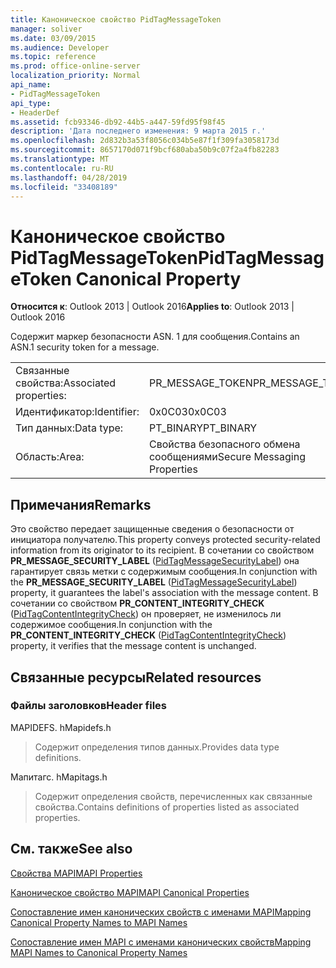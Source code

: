 ```yaml
---
title: Каноническое свойство PidTagMessageToken
manager: soliver
ms.date: 03/09/2015
ms.audience: Developer
ms.topic: reference
ms.prod: office-online-server
localization_priority: Normal
api_name:
- PidTagMessageToken
api_type:
- HeaderDef
ms.assetid: fcb93346-db92-44b5-a447-59fd95f98f45
description: 'Дата последнего изменения: 9 марта 2015 г.'
ms.openlocfilehash: 2d832b3a53f8056c034b5e87f1f309fa3058173d
ms.sourcegitcommit: 8657170d071f9bcf680aba50b9c07f2a4fb82283
ms.translationtype: MT
ms.contentlocale: ru-RU
ms.lasthandoff: 04/28/2019
ms.locfileid: "33408189"
---
```

# <a name="pidtagmessagetoken-canonical-property"></a><span data-ttu-id="b5d9b-103">Каноническое свойство PidTagMessageToken</span><span class="sxs-lookup"><span data-stu-id="b5d9b-103">PidTagMessageToken Canonical Property</span></span>

  
  
<span data-ttu-id="b5d9b-104">**Относится к**: Outlook 2013 | Outlook 2016</span><span class="sxs-lookup"><span data-stu-id="b5d9b-104">**Applies to**: Outlook 2013 | Outlook 2016</span></span> 
  
<span data-ttu-id="b5d9b-105">Содержит маркер безопасности ASN. 1 для сообщения.</span><span class="sxs-lookup"><span data-stu-id="b5d9b-105">Contains an ASN.1 security token for a message.</span></span>
  
|||
|:-----|:-----|
|<span data-ttu-id="b5d9b-106">Связанные свойства:</span><span class="sxs-lookup"><span data-stu-id="b5d9b-106">Associated properties:</span></span>  <br/> |<span data-ttu-id="b5d9b-107">PR_MESSAGE_TOKEN</span><span class="sxs-lookup"><span data-stu-id="b5d9b-107">PR_MESSAGE_TOKEN</span></span>  <br/> |
|<span data-ttu-id="b5d9b-108">Идентификатор:</span><span class="sxs-lookup"><span data-stu-id="b5d9b-108">Identifier:</span></span>  <br/> |<span data-ttu-id="b5d9b-109">0x0C03</span><span class="sxs-lookup"><span data-stu-id="b5d9b-109">0x0C03</span></span>  <br/> |
|<span data-ttu-id="b5d9b-110">Тип данных:</span><span class="sxs-lookup"><span data-stu-id="b5d9b-110">Data type:</span></span>  <br/> |<span data-ttu-id="b5d9b-111">PT_BINARY</span><span class="sxs-lookup"><span data-stu-id="b5d9b-111">PT_BINARY</span></span>  <br/> |
|<span data-ttu-id="b5d9b-112">Область:</span><span class="sxs-lookup"><span data-stu-id="b5d9b-112">Area:</span></span>  <br/> |<span data-ttu-id="b5d9b-113">Свойства безопасного обмена сообщениями</span><span class="sxs-lookup"><span data-stu-id="b5d9b-113">Secure Messaging Properties</span></span>  <br/> |
   
## <a name="remarks"></a><span data-ttu-id="b5d9b-114">Примечания</span><span class="sxs-lookup"><span data-stu-id="b5d9b-114">Remarks</span></span>

<span data-ttu-id="b5d9b-115">Это свойство передает защищенные сведения о безопасности от инициатора получателю.</span><span class="sxs-lookup"><span data-stu-id="b5d9b-115">This property conveys protected security-related information from its originator to its recipient.</span></span> <span data-ttu-id="b5d9b-116">В сочетании со свойством **PR_MESSAGE_SECURITY_LABEL** ([PidTagMessageSecurityLabel](pidtagmessagesecuritylabel-canonical-property.md)) она гарантирует связь метки с содержимым сообщения.</span><span class="sxs-lookup"><span data-stu-id="b5d9b-116">In conjunction with the **PR_MESSAGE_SECURITY_LABEL** ([PidTagMessageSecurityLabel](pidtagmessagesecuritylabel-canonical-property.md)) property, it guarantees the label's association with the message content.</span></span> <span data-ttu-id="b5d9b-117">В сочетании со свойством **PR_CONTENT_INTEGRITY_CHECK** ([PidTagContentIntegrityCheck](pidtagcontentintegritycheck-canonical-property.md)) он проверяет, не изменилось ли содержимое сообщения.</span><span class="sxs-lookup"><span data-stu-id="b5d9b-117">In conjunction with the **PR_CONTENT_INTEGRITY_CHECK** ([PidTagContentIntegrityCheck](pidtagcontentintegritycheck-canonical-property.md)) property, it verifies that the message content is unchanged.</span></span>
  
## <a name="related-resources"></a><span data-ttu-id="b5d9b-118">Связанные ресурсы</span><span class="sxs-lookup"><span data-stu-id="b5d9b-118">Related resources</span></span>

### <a name="header-files"></a><span data-ttu-id="b5d9b-119">Файлы заголовков</span><span class="sxs-lookup"><span data-stu-id="b5d9b-119">Header files</span></span>

<span data-ttu-id="b5d9b-120">MAPIDEFS. h</span><span class="sxs-lookup"><span data-stu-id="b5d9b-120">Mapidefs.h</span></span>
  
> <span data-ttu-id="b5d9b-121">Содержит определения типов данных.</span><span class="sxs-lookup"><span data-stu-id="b5d9b-121">Provides data type definitions.</span></span>
    
<span data-ttu-id="b5d9b-122">Мапитагс. h</span><span class="sxs-lookup"><span data-stu-id="b5d9b-122">Mapitags.h</span></span>
  
> <span data-ttu-id="b5d9b-123">Содержит определения свойств, перечисленных как связанные свойства.</span><span class="sxs-lookup"><span data-stu-id="b5d9b-123">Contains definitions of properties listed as associated properties.</span></span>
    
## <a name="see-also"></a><span data-ttu-id="b5d9b-124">См. также</span><span class="sxs-lookup"><span data-stu-id="b5d9b-124">See also</span></span>



[<span data-ttu-id="b5d9b-125">Свойства MAPI</span><span class="sxs-lookup"><span data-stu-id="b5d9b-125">MAPI Properties</span></span>](mapi-properties.md)
  
[<span data-ttu-id="b5d9b-126">Каноническое свойство MAPI</span><span class="sxs-lookup"><span data-stu-id="b5d9b-126">MAPI Canonical Properties</span></span>](mapi-canonical-properties.md)
  
[<span data-ttu-id="b5d9b-127">Сопоставление имен канонических свойств с именами MAPI</span><span class="sxs-lookup"><span data-stu-id="b5d9b-127">Mapping Canonical Property Names to MAPI Names</span></span>](mapping-canonical-property-names-to-mapi-names.md)
  
[<span data-ttu-id="b5d9b-128">Сопоставление имен MAPI с именами канонических свойств</span><span class="sxs-lookup"><span data-stu-id="b5d9b-128">Mapping MAPI Names to Canonical Property Names</span></span>](mapping-mapi-names-to-canonical-property-names.md)

